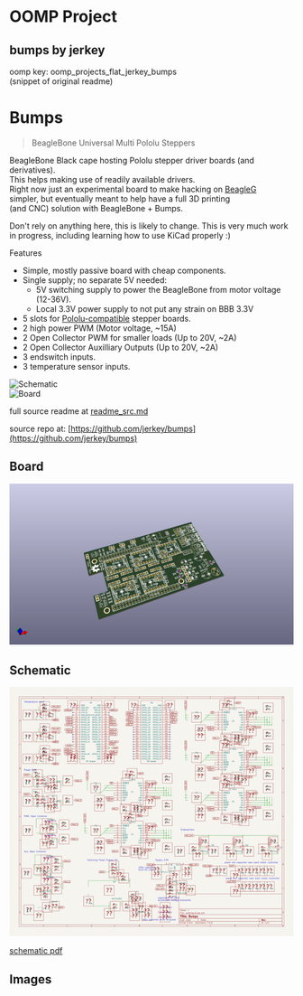 # OOMP Project  
## bumps  by jerkey  
  
oomp key: oomp_projects_flat_jerkey_bumps  
(snippet of original readme)  
  
Bumps  
=====  
  
> BeagleBone Universal Multi Pololu Steppers  
  
BeagleBone Black cape hosting Pololu stepper driver boards (and derivatives).  
This helps making use of readily available drivers.  
Right now just an experimental board to make hacking on [BeagleG][beagleg-url]  
simpler, but eventually meant to help have a full 3D printing  
(and CNC) solution with BeagleBone + Bumps.  
  
Don't rely on anything here, this is likely to change. This is very much work  
in progress, including learning how to use KiCad properly :)  
  
Features  
   * Simple, mostly passive board with cheap components.  
   * Single supply; no separate 5V needed:  
      * 5V switching supply to power the BeagleBone from motor voltage (12-36V).  
      * Local 3.3V power supply to not put any strain on BBB 3.3V  
   * 5 slots for [Pololu-compatible][pololu-url] stepper boards.  
   * 2 high power PWM (Motor voltage, ~15A)  
   * 2 Open Collector PWM for smaller loads (Up to 20V, ~2A)  
   * 2 Open Collector Auxilliary Outputs (Up to 20V, ~2A)  
   * 3 endswitch inputs.  
   * 3 temperature sensor inputs.  
  
![Schematic][schem]  
![Board][board]  
  
[beagleg-url]: https://github.com/hzeller/beagleg  
[pololu-url]: http://www.pololu.com/product/1182  
[schem]: https://github.com/hzeller/bumps/raw/master/img/bumps-schem.png  
[board]: https://github.com/hzeller/bumps/raw/master/img/bumps-board.png  
  
  full source readme at [readme_src.md](readme_src.md)  
  
source repo at: [https://github.com/jerkey/bumps](https://github.com/jerkey/bumps)  
## Board  
  
[![working_3d.png](working_3d_600.png)](working_3d.png)  
## Schematic  
  
[![working_schematic.png](working_schematic_600.png)](working_schematic.png)  
  
[schematic pdf](working_schematic.pdf)  
## Images  
